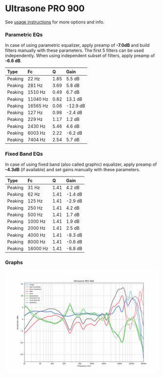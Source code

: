 # Ultrasone PRO 900
See [usage instructions](https://github.com/jaakkopasanen/AutoEq#usage) for more options and info.

### Parametric EQs
In case of using parametric equalizer, apply preamp of **-7.0dB** and build filters manually
with these parameters. The first 5 filters can be used independently.
When using independent subset of filters, apply preamp of **-6.6 dB**.

| Type    | Fc       |    Q | Gain     |
|:--------|:---------|:-----|:---------|
| Peaking | 22 Hz    | 1.85 | 5.5 dB   |
| Peaking | 281 Hz   | 3.69 | 5.8 dB   |
| Peaking | 1510 Hz  | 0.49 | 6.7 dB   |
| Peaking | 11040 Hz | 0.82 | 13.1 dB  |
| Peaking | 16565 Hz | 0.06 | -12.9 dB |
| Peaking | 127 Hz   | 0.98 | -2.4 dB  |
| Peaking | 229 Hz   | 1.17 | 1.2 dB   |
| Peaking | 2430 Hz  | 5.46 | 4.6 dB   |
| Peaking | 6003 Hz  | 2.22 | -6.2 dB  |
| Peaking | 7404 Hz  | 2.54 | 5.7 dB   |

### Fixed Band EQs
In case of using fixed band (also called graphic) equalizer, apply preamp of **-4.3dB**
(if available) and set gains manually with these parameters.

| Type    | Fc       |    Q | Gain    |
|:--------|:---------|:-----|:--------|
| Peaking | 31 Hz    | 1.41 | 4.2 dB  |
| Peaking | 62 Hz    | 1.41 | -1.4 dB |
| Peaking | 125 Hz   | 1.41 | -2.9 dB |
| Peaking | 250 Hz   | 1.41 | 4.2 dB  |
| Peaking | 500 Hz   | 1.41 | 1.7 dB  |
| Peaking | 1000 Hz  | 1.41 | 1.9 dB  |
| Peaking | 2000 Hz  | 1.41 | 2.5 dB  |
| Peaking | 4000 Hz  | 1.41 | -8.3 dB |
| Peaking | 8000 Hz  | 1.41 | -0.6 dB |
| Peaking | 16000 Hz | 1.41 | -8.8 dB |

### Graphs
![](./Ultrasone%20PRO%20900.png)